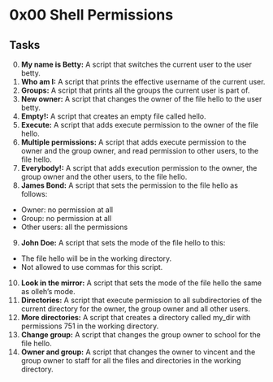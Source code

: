 # 0x00 Shell Permissions
## Tasks
0. **My name is Betty:** A script that switches the current user to the user betty.
1. **Who am I:** A script that prints the effective username of the current user.
2. **Groups:** A script that prints all the groups the current user is part of.
3. **New owner:** A script that changes the owner of the file hello to the user betty.
4. **Empty!:** A script that creates an empty file called hello.
5. **Execute:** A script that adds execute permission to the owner of the file hello.
6. **Multiple permissions:** A script that adds execute permission to the owner and the group owner, and read permission to other users, to the file hello.
7. **Everybody!:** A script that adds execution permission to the owner, the group owner and the other users, to the file hello.
8. **James Bond:** A script that sets the permission to the file hello as follows:
* Owner: no permission at all
* Group: no permission at all
* Other users: all the permissions
9. **John Doe:** A script that sets the mode of the file hello to this:
* The file hello will be in the working directory.
* Not allowed to use commas for this script.
10. **Look in the mirror:** A script that sets the mode of the file hello the same as olleh’s mode.
11. **Directories:** A script that execute permission to all subdirectories of the current directory for the owner, the group owner and all other users.
12. **More directories:** A script that creates a directory called my_dir with permissions 751 in the working directory.
13. **Change group:** A script that changes the group owner to school for the file hello.
14. **Owner and group:** A script that changes the owner to vincent and the group owner to staff for all the files and directories in the working directory.
